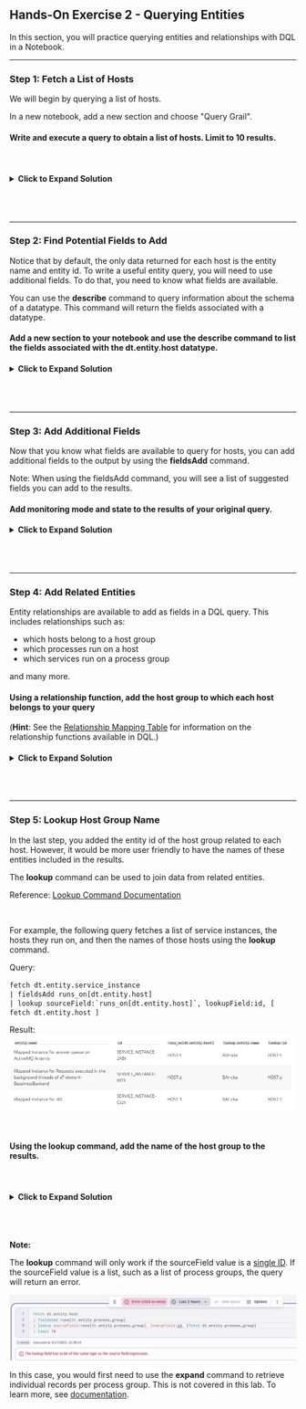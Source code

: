 ## Hands-On Exercise 2 - Querying Entities

In this section, you will practice querying entities and relationships with DQL in a Notebook.

---

### Step 1: Fetch a List of Hosts

We will begin by querying a list of hosts.

In a new notebook, add a new section and choose "Query Grail".


#### Write and execute a query to obtain a list of hosts. Limit to 10 results.

<br>


<H4><details>
<summary>Click to Expand Solution</summary>
<br>
<br>

```
fetch dt.entity.host
| limit 10
```

![Notebooks](../../assets/images/Query_Entities_Fetch_Hosts.png)
</details></H4>

<br>
<br>

---

### Step 2: Find Potential Fields to Add

Notice that by default, the only data returned for each host is the entity name and entity id.  To write a useful entity query, you will need to use additional fields.  To do that, you need to know what fields are available.

You can use the **describe** command to query information about the schema of a datatype.  This command will return the fields associated with a datatype.

#### Add a new section to your notebook and use the describe command to list the fields associated with the dt.entity.host datatype.

<H4><details>
<summary>Click to Expand Solution</summary>
<br>

```
describe dt.entity.host
```

![Notebooks](../../assets/images/Query_Entities_Describe_Hosts.png)
</details></H4>

<br>
<br>

---

### Step 3: Add Additional Fields

Now that you know what fields are available to query for hosts, you can add additional fields to the output by using the **fieldsAdd** command.

Note: When using the fieldsAdd command, you will see a list of suggested fields you can add to the results.  

<!-- ![Notebooks](../../assets/images/Query_Entities_Add_Fields.png) -->

#### Add monitoring mode and state to the results of your original query.

<H4><details>
<summary>Click to Expand Solution</summary>

```
fetch dt.entity.host
| fieldsAdd monitoringMode, state
| limit 10
```

![Entities with Added Fields Result](../../assets/images/Query_Entities_With_Added_Fields.png)

</details></H4>
<br>
<br>

---

### Step 4: Add Related Entities

Entity relationships are available to add as fields in a DQL query.  This includes relationships such as:
- which hosts belong to a host group
- which processes run on a host
- which services run on a process group

and many more.



#### Using a relationship function, add the host group to which each host belongs to your query

(**Hint**: See the [Relationship Mapping Table](https://www.dynatrace.com/support/help/shortlink/grail-querying-monitored-entities#relationship-mapping-table) for information on the relationship functions available in DQL.)
<br>

<H4><details>
<summary>Click to Expand Solution</summary>

```
fetch dt.entity.host
| fieldsAdd monitoringMode, state, instance_of[dt.entity.host_group]
| limit 10
```

![Add Related Entities Result](../../assets/images/Query_Entities_Add_Related_Entities.png)

</details></H4>
<br>
<br>

---

### Step 5: Lookup Host Group Name

In the last step, you added the entity id of the host group related to each host.  However, it would be more user friendly to have the names of these entities included in the results.

The **lookup** command can be used to join data from related entities.

Reference: [Lookup Command Documentation](https://www.dynatrace.com/support/help/shortlink/dql-commands#lookup)

<br>

For example, the following query fetches a list of service instances, the hosts they run on, and then the names of those hosts using the **lookup** command.

Query:
```
fetch dt.entity.service_instance
| fieldsAdd runs_on[dt.entity.host]
| lookup sourceField:`runs_on[dt.entity.host]`, lookupField:id, [ fetch dt.entity.host ]
```
Result:
![Lookup Example](../../assets/images/lookup_example_result.png)

<br>

#### Using the lookup command, add the name of the host group to the results.
<br>



<H4><details>
<summary>Click to Expand Solution</summary>

```
fetch dt.entity.host
| fieldsAdd monitoringMode, state, instance_of[dt.entity.host_group]
| lookup sourceField:`instance_of[dt.entity.host_group]`, lookupField:id, [ fetch dt.entity.host_group]
```

![Lookup Host Group Result](../../assets/images/Query_Entities_Lookup_Host_Group.png)

</details></H4>
<br>
<br>

**Note:** 

The **lookup** command will only work if the sourceField value is a <u>single ID</u>.  If the sourceField value is a list, such as a list of process groups, the query will return an error.

![Lookup Error](../../assets/images/Query_Entities_Lookup_Error.png)

In this case, you would first need to use the **expand** command to retrieve individual records per process group.  This is not covered in this lab.  To learn more, see [documentation](https://www.dynatrace.com/support/help/shortlink/grail-querying-monitored-entities#expand-relationships).

<br>
<br>